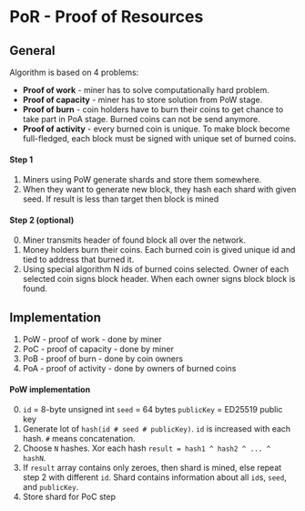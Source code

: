 # PoR - Proof of Resources

## General

Algorithm is based on 4 problems:
* **Proof of work** - miner has to solve computationally hard problem.
* **Proof of capacity** - miner has to store solution from PoW stage.
* **Proof of burn** - coin holders have to burn their coins to get chance to take part in PoA stage.
Burned coins can not be send anymore.
* **Proof of activity** - every burned coin is unique.
To make block become full-fledged, each block must be signed with unique set of burned coins.

#### Step 1

1. Miners using PoW generate shards and store them somewhere.
2. When they want to generate new block, they hash each shard with given seed.
If result is less than target then block is mined

#### Step 2 (optional)

0. Miner transmits header of found block all over the network.
1. Money holders burn their coins.
Each burned coin is gived unique id and tied to address that burned it.
2. Using special algorithm N ids of burned coins selected.
Owner of each selected coin signs block header. When each owner signs block block is found.

## Implementation

1. PoW - proof of work - done by miner
2. PoC - proof of capacity - done by miner
3. PoB - proof of burn - done by coin owners
4. PoA - proof of activity - done by owners of burned coins

#### PoW implementation

0. `id` = 8-byte unsigned int
`seed` = 64 bytes
`publicKey` = ED25519 public key
1. Generate lot of `hash(id # seed # publicKey)`. `id` is increased with each hash. `#` means concatenation.
2. Choose `N` hashes. Xor each hash `result = hash1 ^ hash2 ^ ... ^ hashN`.
3. If `result` array contains only zeroes, then shard is mined, else repeat step 2 with different `id`.
Shard contains information about all `id`s, `seed`, and `publicKey`.
4. Store shard for PoC step



